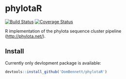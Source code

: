 # phylotaR
[![Build Status](https://travis-ci.org/DomBennett/phylotaR.svg?branch=master)](https://travis-ci.org/DomBennett/phylotaR) [![Coverage Status](https://coveralls.io/repos/github/DomBennett/phylotaR/badge.svg?branch=master)](https://coveralls.io/github/DomBennett/phylotaR?branch=master)

R implementation of the phylota sequence cluster pipeline (http://phylota.net/).

## Install
Currently only devlopment package is available:

```r
devtools::install_github('DomBennett/phylotaR')
```
